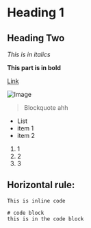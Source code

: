 # Heading 1
## Heading Two

*This is in italics*

**This part is in bold**

[Link](https://google.com)

![Image](https://www.google.com/imgres?imgurl=https%3A%2F%2Fupload.wikimedia.org%2Fwikipedia%2Fcommons%2Fthumb%2F7%2F77%2FGoogle_Images_2015_logo.svg%2F800px-Google_Images_2015_logo.svg.png&imgrefurl=https%3A%2F%2Fen.wikipedia.org%2Fwiki%2FGoogle_Images&tbnid=d-Ji7qscokYdVM&vet=12ahUKEwizueHD0IX3AhU0JX0KHZd0AfQQMygAegUIARDXAQ..i&docid=qfPPp-mRFi6Y6M&w=800&h=275&q=google%20images&ved=2ahUKEwizueHD0IX3AhU0JX0KHZd0AfQQMygAegUIARDXAQ)

> Blockquote
> ahh


* List
* item 1
* item 2


1. 1
2. 2
3. 3


Horizontal rule:
---


`This is inline code`

```
# code block
this is in the code block
```
